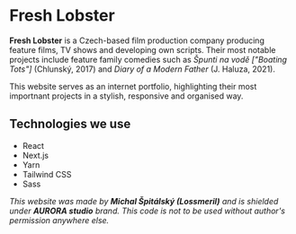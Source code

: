 # Fresh Lobster
**Fresh Lobster** is a Czech-based film production company producing feature films, TV shows and developing own scripts. Their most notable projects include feature family comedies such as *Špunti na vodě ["Boating Tots"]* (Chlunský, 2017) and *Diary of a Modern Father* (J. Haluza, 2021).

This website serves as an internet portfolio, highlighting their most importnant projects in a stylish, responsive and organised way.

## Technologies we use
- React
- Next.js
- Yarn
- Tailwind CSS
- Sass

*This website was made by **Michal Špitálský (Lossmeril)** and is shielded under **AURORA studio** brand. This code is not to be used without author's permission anywhere else.*
